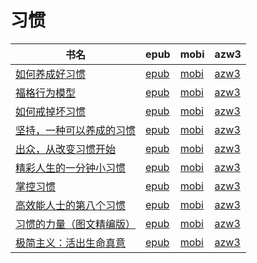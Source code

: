 # 习惯

| 书名 | epub | mobi | azw3 |
| --- | --- | --- | --- |
| [如何养成好习惯](http://ct.dalanmei.com/f/31084289-771246364-ad248b) | [epub](http://ct.dalanmei.com/f/31084289-771246364-ad248b) | [mobi](http://ct.dalanmei.com/f/31084289-771230874-60d938) | [azw3](http://ct.dalanmei.com/f/31084289-771236122-bc580b) |
| [福格行为模型](None) | [epub](None) | [mobi](None) | [azw3](None) |
| [如何戒掉坏习惯](http://ct.dalanmei.com/f/31084289-572054179-6a93db) | [epub](http://ct.dalanmei.com/f/31084289-572054179-6a93db) | [mobi](http://ct.dalanmei.com/f/31084289-571731990-b78839) | [azw3](http://ct.dalanmei.com/f/31084289-572084404-04ada4) |
| [坚持，一种可以养成的习惯](http://ct.dalanmei.com/f/31084289-572067337-af8247) | [epub](http://ct.dalanmei.com/f/31084289-572067337-af8247) | [mobi](http://ct.dalanmei.com/f/31084289-571731155-67c825) | [azw3](http://ct.dalanmei.com/f/31084289-572086025-719a1a) |
| [出众，从改变习惯开始](http://ct.dalanmei.com/f/31084289-572119979-285edf) | [epub](http://ct.dalanmei.com/f/31084289-572119979-285edf) | [mobi](http://ct.dalanmei.com/f/31084289-571651872-2a539a) | [azw3](http://ct.dalanmei.com/f/31084289-572180050-a92f84) |
| [精彩人生的一分钟小习惯](http://ct.dalanmei.com/f/31084289-571807213-1dda78) | [epub](http://ct.dalanmei.com/f/31084289-571807213-1dda78) | [mobi](http://ct.dalanmei.com/f/31084289-571539292-921421) | [azw3](http://ct.dalanmei.com/f/31084289-572196047-19611f) |
| [掌控习惯](http://ct.dalanmei.com/f/31084289-571985631-1a2675) | [epub](http://ct.dalanmei.com/f/31084289-571985631-1a2675) | [mobi](http://ct.dalanmei.com/f/31084289-571560233-e90692) | [azw3](http://ct.dalanmei.com/f/31084289-572211938-6ffef9) |
| [高效能人士的第八个习惯](http://ct.dalanmei.com/f/31084289-571989732-005b7a) | [epub](http://ct.dalanmei.com/f/31084289-571989732-005b7a) | [mobi](http://ct.dalanmei.com/f/31084289-571561852-b55a99) | [azw3](http://ct.dalanmei.com/f/31084289-571910537-21fade) |
| [习惯的力量（图文精编版）](http://ct.dalanmei.com/f/31084289-571782287-1c5ea0) | [epub](http://ct.dalanmei.com/f/31084289-571782287-1c5ea0) | [mobi](http://ct.dalanmei.com/f/31084289-571423592-3e928f) | [azw3](http://ct.dalanmei.com/f/31084289-571883424-b47e64) |
| [极简主义：活出生命真意](http://ct.dalanmei.com/f/31084289-571784947-622c0c) | [epub](http://ct.dalanmei.com/f/31084289-571784947-622c0c) | [mobi](http://ct.dalanmei.com/f/31084289-571451344-be050f) | [azw3](http://ct.dalanmei.com/f/31084289-571885274-4cb79a) |
